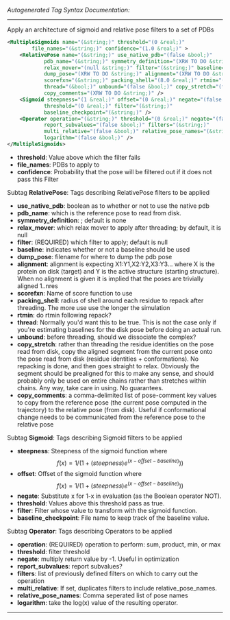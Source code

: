 <!-- THIS IS AN AUTOGENERATED FILE: Don't edit it directly, instead change the schema definition in the code itself. -->

_Autogenerated Tag Syntax Documentation:_

---
Apply an architecture of sigmoid and relative pose filters to a set of PDBs

```xml
<MultipleSigmoids name="(&string;)" threshold="(0 &real;)"
        file_names="(&string;)" confidence="(1.0 &real;)" >
    <RelativePose name="(&string;)" use_native_pdb="(false &bool;)"
            pdb_name="(&string;)" symmetry_definition="(XRW TO DO &string;)"
            relax_mover="(null &string;)" filter="(&string;)" baseline="(1 &bool;)"
            dump_pose="(XRW TO DO &string;)" alignment="(XRW TO DO &string;)"
            scorefxn="(&string;)" packing_shell="(8.0 &real;)" rtmin="(0 &bool;)"
            thread="(&bool;)" unbound="(false &bool;)" copy_stretch="(false &bool;)"
            copy_comments="(XRW TO DO &string;)" />
    <Sigmoid steepness="(1 &real;)" offset="(0 &real;)" negate="(false &bool;)"
            threshold="(0 &real;)" filter="(&string;)"
            baseline_checkpoint="(&string;)" />
    <Operator operation="(&string;)" threshold="(0 &real;)" negate="(false &bool;)"
            report_subvalues="(false &bool;)" filters="(&string;)"
            multi_relative="(false &bool;)" relative_pose_names="(&string;)"
            logarithm="(false &bool;)" />
</MultipleSigmoids>
```

-   **threshold**: Value above which the filter fails
-   **file_names**: PDBs to apply to
-   **confidence**: Probability that the pose will be filtered out if it does not pass this Filter


Subtag **RelativePose**:   Tags describing RelativePose filters to be applied

-   **use_native_pdb**: boolean as to whether or not to use the native pdb
-   **pdb_name**: which is the reference pose to read from disk.
-   **symmetry_definition**: ; default is none
-   **relax_mover**: which relax mover to apply after threading; by default, it is null
-   **filter**: (REQUIRED) which filter to apply; default is null
-   **baseline**: indicates whether or not a baseline should be used
-   **dump_pose**: filename for where to dump the pdb pose
-   **alignment**: alignment is expecting X1:Y1,X2:Y2,X3:Y3... where X is the protein on disk (target) and Y is the active structure (starting structure). When no alignment is given it is implied that the poses are trivially aligned 1..nres
-   **scorefxn**: Name of score function to use
-   **packing_shell**: radius of shell around each residue to repack after threading. The more use use the longer the simulation
-   **rtmin**: do rtmin following repack?
-   **thread**: Normally you'd want this to be true. This is not the case only if you're estimating baselines for the disk pose before doing an actual run.
-   **unbound**: before threading, should we dissociate the complex?
-   **copy_stretch**: rather than threading the residue identities on the pose read from disk, copy the aligned segment from the current pose onto the pose read from disk (residue identities + conformations). No repacking is done, and then goes straight to relax. Obviously the segment should be prealigned for this to make any sense, and should probably only be used on entire chains rather than stretches within chains. Any way, take care in using. No guarantees.
-   **copy_comments**: a comma-delimited list of pose-comment key values to copy from the reference pose (the current pose computed in the trajectory) to the relative pose (from disk). Useful if conformational change needs to be communicated from the reference pose to the relative pose

Subtag **Sigmoid**:   Tags describing Sigmoid filters to be applied

-   **steepness**: Steepness of the sigmoid function where $$f(x) = 1 / ( 1 + (steepness)e^{ (x - offset - baseline) } ) )$$
-   **offset**: Offset of the sigmoid function where $$f(x) = 1 / ( 1 + (steepness)e^{ (x - offset - baseline) } ) )$$
-   **negate**: Substitute x for 1-x in evaluation (as the Boolean operator NOT).
-   **threshold**: Values above this threshold pass as true.
-   **filter**: Filter whose value to transform with the sigmoid function.
-   **baseline_checkpoint**: File name to keep track of the baseline value.

Subtag **Operator**:   Tags describing Operators to be applied

-   **operation**: (REQUIRED) operation to perform: sum, product, min, or max
-   **threshold**: filter threshold
-   **negate**: multiply return value by -1. Useful in optimization
-   **report_subvalues**: report subvalues?
-   **filters**: list of previously defined filters on which to carry out the operation
-   **multi_relative**: If set, duplicates filters to include relative_pose_names.
-   **relative_pose_names**: Comma seperated list of pose names
-   **logarithm**: take the log(x) value of the resulting operator.

---
